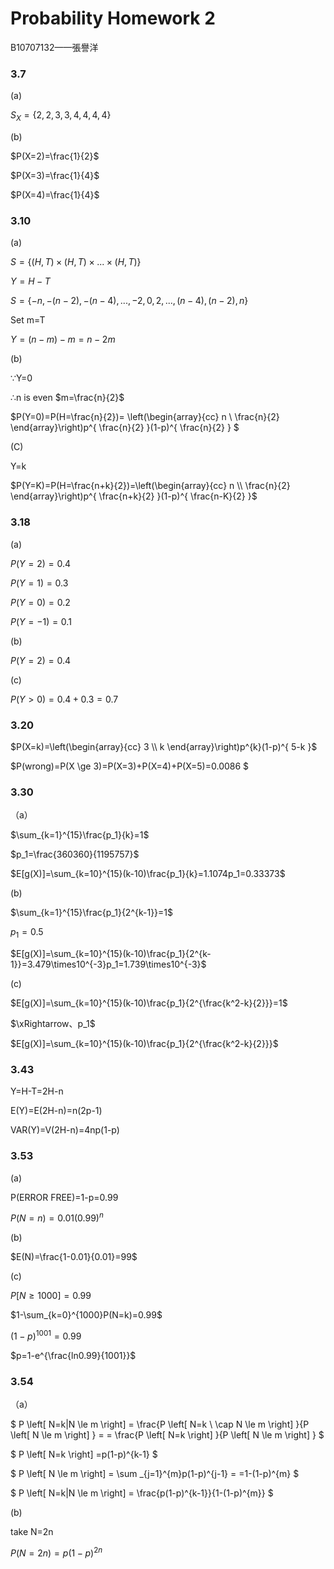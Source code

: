 # Probability Homework 2

B10707132——張譽洋

### 3.7

(a)

$S_{X}=\left\{ 2,2,3,3,4,4,4,4 \right\}$

(b)

$P(X=2)=\frac{1}{2}$

$P(X=3)=\frac{1}{4}$

$P(X=4)=\frac{1}{4}$

### 3.10

(a)

$S=\left\{ (H,T)\times(H,T)\times...\times(H,T) \right\}$

$Y=H-T$

$S=\left\{ -n,-(n-2),-(n-4),...,-2,0,2,...,(n-4),(n-2),n \right\}$

Set m=T

$Y=(n-m)-m=n-2m$

(b)

$\because$Y=0

$\therefore$n is even $m=\frac{n}{2}$

$P(Y=0)=P(H=\frac{n}{2})=
\left(\begin{array}{cc}
    n  \\
    \frac{n}{2}  
\end{array}\right)p^{ \frac{n}{2} }(1-p)^{ \frac{n}{2} }
$

(C)

Y=k

$P(Y=K)=P(H=\frac{n+k}{2})=\left(\begin{array}{cc}
    n  \\
    \frac{n}{2}  
\end{array}\right)p^{ \frac{n+k}{2} }(1-p)^{ \frac{n-K}{2} }$

### 3.18

(a)

$P(Y=2)=0.4$

$P(Y=1)=0.3$

$P(Y=0)=0.2$

$P(Y=-1)=0.1$

(b)

$P(Y=2)=0.4$

(c)

$P(Y>0)=0.4+0.3=0.7$

### 3.20

$P(X=k)=\left(\begin{array}{cc}
    3  \\
   k  
\end{array}\right)p^{k}(1-p)^{ 5-k }$

$P(wrong)=P(X \ge 3)=P(X=3)+P(X=4)+P(X=5)=0.0086
$

### 3.30

（a）

$\sum_{k=1}^{15}\frac{p_1}{k}=1$

$p_1=\frac{360360}{1195757}$

$E[g(X)]=\sum_{k=10}^{15}(k-10)\frac{p_1}{k}=1.1074p_1=0.33373$

(b)

$\sum_{k=1}^{15}\frac{p_1}{2^{k-1}}=1$

$p_1=0.5$

$E[g(X)]=\sum_{k=10}^{15}(k-10)\frac{p_1}{2^{k-1}}=3.479\times10^{-3}p_1=1.739\times10^{-3}$

(c)

$E[g(X)]=\sum_{k=10}^{15}(k-10)\frac{p_1}{2^{\frac{k^2-k}{2}}}=1$

$\xRightarrow、p_1$

$E[g(X)]=\sum_{k=10}^{15}(k-10)\frac{p_1}{2^{\frac{k^2-k}{2}}}$

### 3.43

Y=H-T=2H-n

E(Y)=E(2H-n)=n(2p-1)

VAR(Y)=V(2H-n)=4np(1-p)

### 3.53

(a)

P(ERROR FREE)=1-p=0.99

$P(N=n)=0.01(0.99)^n$

(b)

$E(N)=\frac{1-0.01}{0.01}=99$

(c)

$P[N \ge 1000]=0.99$

$1-\sum_{k=0}^{1000}P(N=k)=0.99$

$(1-p)^{1001}=0.99$

$p=1-e^{\frac{ln0.99}{1001}}$

### 3.54

（a）

$ P \left[ N=k|N \le m \right] = \frac{P \left[ N=k \ \cap N \le m \right] }{P \left[ N \le m \right] } = = \frac{P \left[ N=k \right] }{P \left[ N \le m \right] } $

$ P \left[ N=k \right] =p(1-p)^{k-1} $

$ P \left[ N \le m \right] = \sum _{j=1}^{m}p(1-p)^{j-1} = =1-(1-p)^{m} $

$ P \left[ N=k|N \le m \right] = \frac{p(1-p)^{k-1}}{1-(1-p)^{m}} $

(b)

take N=2n

$P(N=2n)=p(1-p)^{2n}$
